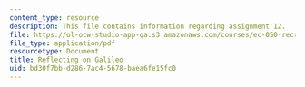 ```yaml
---
content_type: resource
description: This file contains information regarding assignment 12.
file: https://ol-ocw-studio-app-qa.s3.amazonaws.com/courses/ec-050-recreate-experiments-from-history-inform-the-future-from-the-past-galileo-january-iap-2010/bd30f7bbd2867ac45678baea6fe15fc0_MITEC_050IAP10_assn12.pdf
file_type: application/pdf
resourcetype: Document
title: Reflecting on Galileo
uid: bd30f7bb-d286-7ac4-5678-baea6fe15fc0
---
```

